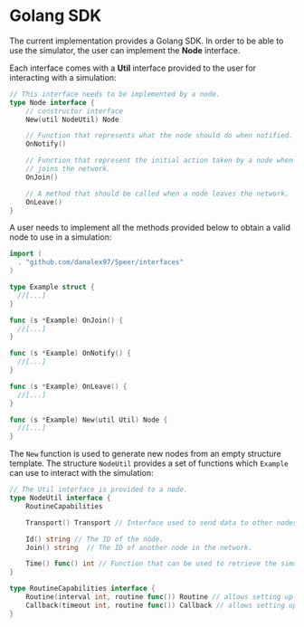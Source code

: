 # Golang SDK

The current implementation provides a Golang SDK. In order to be able to use the simulator, the user can implement the **Node** interface.

Each interface comes with a **Util** interface provided to the user for interacting with a simulation:
```go
// This interface needs to be implemented by a node.
type Node interface {
	// constructor interface
	New(util NodeUtil) Node

	// Function that represents what the node should do when notified.
	OnNotify()

	// Function that represent the initial action taken by a node when it
	// joins the network.
	OnJoin()

	// A method that should be called when a node leaves the network.
	OnLeave()
}
```

A user needs to implement all the methods provided below to obtain a valid node to use in a simulation:
```go
import (
  . "github.com/danalex97/Speer/interfaces"
)

type Example struct {
  //[...]
}

func (s *Example) OnJoin() {
  //[...]
}

func (s *Example) OnNotify() {
  //[...]
}

func (s *Example) OnLeave() {
  //[...]
}

func (s *Example) New(util Util) Node {
  //[...]
}
```

The `New` function is used to generate new nodes from an empty structure template. The structure `NodeUtil` provides a set of functions which `Example` can use to interact with the simulation:
```go
// The Util interface is provided to a node.
type NodeUtil interface {
	RoutineCapabilities

	Transport() Transport // Interface used to send data to other nodes.

	Id() string // The ID of the node.
	Join() string  // The ID of another node in the network.

	Time() func() int // Function that can be used to retrieve the simulation global virtual time.
}

type RoutineCapabilities interface {
	Routine(interval int, routine func()) Routine // allows setting up a periodic routine
	Callback(timeout int, routine func()) Callback // allows setting up a callback
}
```
